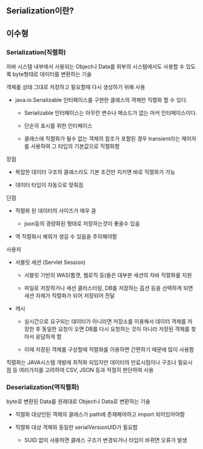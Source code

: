 ## Serialization이란?

## 이수형

### Serialization(직렬화)

자바 시스템 내부에서 사용되는 Object나 Data를 외부의 시스템에서도 사용할 수 있도록 byte형태로 데이터를 변환하는 기술

객체를 상태 그대로 저장하고 필요할때 다시 생성하기 위해 사용

- java.io.Serializable 인터페이스를 구현한 클래스의 객체만 직렬화 할 수 있다.

   - Serializable 인터페이스는 아무런 변수나 메소드가 없는 마커 인터페이스이다.

   - 단순히 표시를 위한 인터페이스
   - 클래스에 직렬화가 될수 없는 객체의 참조가 포함된 경우 transient라는 제어자를 사용하여 그 타입의 기본값으로 직렬화함

장점

- 복잡한 데이터 구조의 클래스라도 기본 조건만 지키면 바로 직렬화가 가능

- 데이터 타입이 자동으로 맞춰짐

단점

- 직렬화 된 데이터의 사이즈가 매우 큼

   - json등의 경량화된 형태로 저장하는것이 좋을수 있음

- 역 직렬화시 예외가 생길 수 있음을 주의해야함

사용처

- 서블릿 세션 (Servlet Session)

   - 서블릿 기반의 WAS(톰캣, 웹로직 등)들은 대부분 세션의 자바 직렬화를 지원

   - 파일로 저장하거나 세션 클러스터링, DB를 저장하는 옵션 등을 선택하게 되면 세션 자체가 직렬화가 되어 저장되어 전달

- 캐시

   - 실시간으로 요구되는 데이터가 아니라면 저장소를 이용해서 데이터 객체를 저장한 후 동일한 요청이 오면 DB를 다시 요청하는 것이 아니라 저장된 객체를 찾아서 응답하게 함

   - 이때 저장된 객체를 구성할때 직렬화를 이용하면 간편하기 때문에 많이 사용함

직렬화는 JAVA시스템 개발에 최적화 되있지만 데이터의 만료시점이나 구조나 필요시점 등 여러가지를 고려하여 CSV, JSON 등과 적절히 판단하여 사용

### Deserialization(역직렬화)

byte로 변환된 Data를 원래대로 Object나 Data로 변환하는 기술

- 직렬화 대상인된 객체의 클래스가 path에 존재해야하고 import 되어있어야함

- 직렬화 대상 객체와 동일한 serialVersionUID가 필요함
   - SUID 없이 사용하면 클래스 구조가 변경되거나 타입이 바뀌면 오류가 발생
